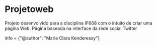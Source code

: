 # Projetoweb
Projeto desenvolvido para a disciplina IF668 com o intuito de criar uma página Web.
Página baseada na interface da rede social Twitter 

info = {"@author": "Maria Clara Kenderessy"}

